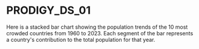 # PRODIGY_DS_01
Here is a stacked bar chart showing the population trends of the 10 most crowded countries from 1960 to 2023. Each segment of the bar represents a country's contribution to the total population for that year.
